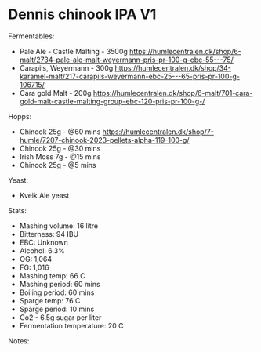 # Dennis chinook IPA V1

Fermentables: 
  - Pale Ale - Castle Malting - 3500g
    https://humlecentralen.dk/shop/6-malt/2734-pale-ale-malt-weyermann-pris-pr-100-g-ebc-55---75/
  - Carapils, Weyermann - 300g
    https://humlecentralen.dk/shop/34-karamel-malt/217-carapils-weyermann-ebc-25---65-pris-pr-100-g-106715/
  - Cara gold Malt - 200g
    https://humlecentralen.dk/shop/6-malt/701-cara-gold-malt-castle-malting-group-ebc-120-pris-pr-100-g-/

Hopps:
  - Chinook 25g - @60 mins
    https://humlecentralen.dk/shop/7-humle/7207-chinook-2023-pellets-alpha-119-100-g/
  - Chinook 25g - @30 mins
  - Irish Moss 7g - @15 mins
  - Chinook 25g - @5 mins

Yeast:
  - Kveik Ale yeast

Stats:
 - Mashing volume: 16 litre
 - Bitterness: 94 IBU
 - EBC: Unknown
 - Alcohol: 6.3%
 - OG: 1,064
 - FG: 1,016
 - Mashing temp: 66 C
 - Mashing period: 60 mins
 - Boiling period: 60 mins
 - Sparge temp: 76 C
 - Sparge period: 10 mins
 - Co2 - 6.5g sugar per liter
 - Fermentation temperature: 20 C

Notes:

